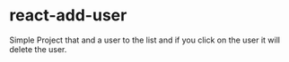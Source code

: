 # react-add-user

Simple Project that and a user
to the list and if you click on the user it will delete the user.
